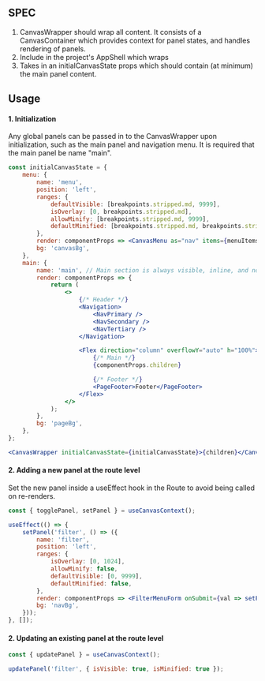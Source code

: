 ## SPEC

1. CanvasWrapper should wrap all content. It consists of a CanvasContainer which provides context for panel states, and handles rendering of panels.
2. Include in the project's AppShell which wraps <Routes />
3. Takes in an initialCanvasState props which should contain (at minimum) the main panel content.

## Usage

#### 1. Initialization

Any global panels can be passed in to the CanvasWrapper upon initialization, such as the main panel and navigation menu.
It is required that the main panel be name "main".

```jsx
const initialCanvasState = {
    menu: {
        name: 'menu',
        position: 'left',
        ranges: {
            defaultVisible: [breakpoints.stripped.md, 9999],
            isOverlay: [0, breakpoints.stripped.md],
            allowMinify: [breakpoints.stripped.md, 9999],
            defaultMinified: [breakpoints.stripped.md, breakpoints.stripped.lg],
        },
        render: componentProps => <CanvasMenu as="nav" items={menuItems} {...componentProps} />,
        bg: 'canvasBg',
    },
    main: {
        name: 'main', // Main section is always visible, inline, and non-minifiable
        render: componentProps => {
            return (
                <>
                    {/* Header */}
                    <Navigation>
                        <NavPrimary />
                        <NavSecondary />
                        <NavTertiary />
                    </Navigation>

                    <Flex direction="column" overflowY="auto" h="100%">
                        {/* Main */}
                        {componentProps.children}

                        {/* Footer */}
                        <PageFooter>Footer</PageFooter>
                    </Flex>
                </>
            );
        },
        bg: 'pageBg',
    },
};

<CanvasWrapper initialCanvasState={initialCanvasState}>{children}</CanvasWrapper>;
```

#### 2. Adding a new panel at the route level

Set the new panel inside a useEffect hook in the Route to avoid being called on re-renders.

```jsx
const { togglePanel, setPanel } = useCanvasContext();

useEffect(() => {
    setPanel('filter', () => ({
        name: 'filter',
        position: 'left',
        ranges: {
            isOverlay: [0, 1024],
            allowMinify: false,
            defaultVisible: [0, 9999],
            defaultMinified: false,
        },
        render: componentProps => <FilterMenuForm onSubmit={val => setFormValue(val)} />,
        bg: 'navBg',
    }));
}, []);
```

#### 2. Updating an existing panel at the route level

```jsx
const { updatePanel } = useCanvasContext();

updatePanel('filter', { isVisible: true, isMinified: true });
```
